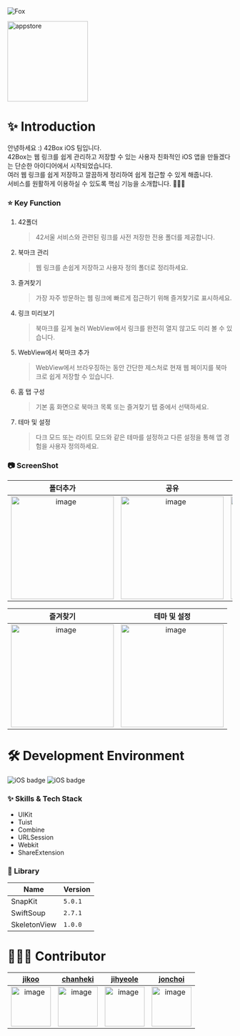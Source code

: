 <div>
    <img src="https://github.com/42Box/iOS/assets/116494364/ab0a2abc-f065-4d5f-b33e-b114979011cf" alt="Fox">
</div>


[<img width="180" alt="appstore" src="https://user-images.githubusercontent.com/55099365/196023806-5eb7be0f-c7cf-4661-bb39-35a15146c33a.png">](https://apps.apple.com)


# ✨ Introduction
 안녕하세요 :) 42Box iOS 팀입니다.<br/>
 42Box는 웹 링크를 쉽게 관리하고 저장할 수 있는 사용자 친화적인 iOS 앱을 만들겠다는 단순한 아이디어에서 시작되었습니다.<br/>
 여러 웹 링크를 쉽게 저장하고 깔끔하게 정리하여 쉽게 접근할 수 있게 해줍니다.<br/>
 서비스를 원활하게 이용하실 수 있도록 핵심 기능을 소개합니다. 👋👋👋 <br/>

### ⭐️ Key Function
1. 42폴더

   > 42서울 서비스와 관련된 링크를 사전 저장한 전용 폴더를 제공합니다.

2. 북마크 관리

   > 웹 링크를 손쉽게 저장하고 사용자 정의 폴더로 정리하세요.

3. 즐겨찾기

   > 가장 자주 방문하는 웹 링크에 빠르게 접근하기 위해 즐겨찾기로 표시하세요.

4. 링크 미리보기
   
   > 북마크를 길게 눌러 WebView에서 링크를 완전히 열지 않고도 미리 볼 수 있습니다.
   
5. WebView에서 북마크 추가
   
   > WebView에서 브라우징하는 동안 간단한 제스처로 현재 웹 페이지를 북마크로 쉽게 저장할 수 있습니다.

6. 홈 탭 구성
   
   > 기본 홈 화면으로 북마크 목록 또는 즐겨찾기 탭 중에서 선택하세요.

7. 테마 및 설정

   > 다크 모드 또는 라이트 모드와 같은 테마를 설정하고 다른 설정을 통해 앱 경험을 사용자 정의하세요.

### 📷 ScreenShot

| 폴더추가 | 공유 | 제스처 |
|:---:|:---:|:---:|
|<img width="230" alt="image" src="https://github.com/42Box/iOS/assets/116494364/e07a8b51-97f6-4c45-a857-63bfb0e42564">|<img width="230" alt="image" src="https://github.com/42Box/iOS/assets/116494364/448b6272-8b2e-4127-99f1-4a504ed1441a">|<img width="230" alt="image" src="https://github.com/42Box/iOS/assets/116494364/9c8dfdaf-d1da-4e7a-bca9-221017dc1e5d">|


| 즐겨찾기 | 테마 및 설정 |
|:---:|:---:|
|<img width="230" alt="image" src="https://github.com/42Box/iOS/assets/116494364/0d1a1e51-f9d5-4c65-9883-538c95a977ed">|<img width="230" alt="image" src="https://github.com/42Box/iOS/assets/116494364/edda41cb-e6f9-4113-9b98-7851efe24a58">|

# 🛠 Development Environment
![iOS badge](https://img.shields.io/badge/iOS-15.0+-silver?style=flat-square)
![iOS badge](https://img.shields.io/badge/Xcode-15.0+-blue?style=flat-square)

### ✨ Skills & Tech Stack

* UIKit
* Tuist
* Combine
* URLSession
* Webkit
* ShareExtension


### 🎁 Library
| Name              |Version |
| ----------------- | ------ |
| SnapKit           | `5.0.1`|
| SwiftSoup         | `2.7.1`|
| SkeletonView      | `1.0.0`|

  
# 🧑🏻‍💻 Contributor

<div align="left">
   
| [jikoo](https://github.com/noeyiz) | [chanheki](https://github.com/chanhihi) | [jihyeole](https://github.com/JH713) | [jonchoi](https://github.com/jonnwon) |
|:---:|:---:|:---:|:---:|
|<img width="89" alt="image" src="https://github.com/42Box/iOS/assets/116494364/e803a39e-8317-4606-813f-94305ea4f1bb">|<img width="89" alt="image" src="https://github.com/42Box/iOS/assets/116494364/abbe0aab-ff8f-414c-8a05-542e7ad1b0b1">|<img width="89" alt="image" src="https://github.com/42Box/iOS/assets/86519350/c93e2f11-6b46-4d1e-8f00-80f5c7d657f8">|<img width="89" alt="image" src="https://github.com/42Box/iOS/assets/116494364/884cde0b-3248-4a35-8aa5-cb1eacacaf74">|

</div>
